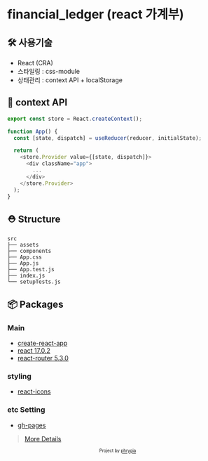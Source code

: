 # financial_ledger (react 가계부)

## 🛠 사용기술

- React (CRA)
- 스타일링 : css-module
- 상태관리 : context API + localStorage

## 🔨 context API

```js
export const store = React.createContext();

function App() {
  const [state, dispatch] = useReducer(reducer, initialState);

  return (
    <store.Provider value={[state, dispatch]}>
      <div className="app">
        ...
      </div>
    </store.Provider>
  );
}
```

## ⛑ Structure

```
src
├── assets
├── components
├── App.css
├── App.js
├── App.test.js
├── index.js
└── setupTests.js
```

## 📦 Packages

### Main

- [create-react-app](https://github.com/facebook/create-react-app)
- [react 17.0.2](https://github.com/facebook/react)
- [react-router 5.3.0](https://github.com/remix-run/react-router)

### styling

- [react-icons](https://github.com/react-icons/react-icons)

### etc Setting

- [gh-pages](https://github.com/tschaub/gh-pages)

> [More Details](https://github.com/phrygia/financial_ledger/blob/master/package.json)

<div align="center">
<sub><sup>Project by <a href="https://github.com/phrygia">phrygia</a></sup></sub><small></small>
</div>
